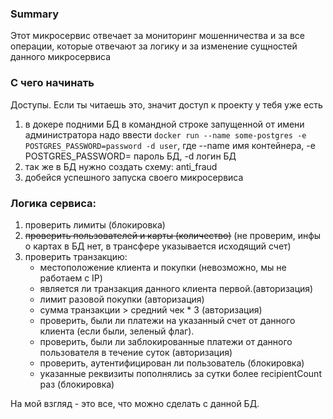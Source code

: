 ### Summary

Этот микросервис отвечает за мониторинг мошенничества и за все операции, которые отвечают за логику и за изменение сущностей данного микросервиса

### С чего начинать

Доступы. Если ты читаешь это, значит доступ к проекту у тебя уже есть
<ol>
<li>в докере подними БД в командной строке запущенной от имени администратора надо ввести <code>docker run --name some-postgres -e POSTGRES_PASSWORD=password -d user</code>, где --name имя контейнера, -e POSTGRES_PASSWORD= пароль БД, -d логин БД</li>
<li>так же в БД нужно создать схему: anti_fraud</li>
<li>добейся успешного запуска своего микросервиса</li>
</ol>

### Логика сервиса: 
1) проверить лимиты (блокировка)
2) ~~проверить пользователей и карты (количество)~~ (не проверим, инфы о картах в БД нет, в трансфере указывается исходящий счет)
3) проверить транзакцию:
    <ul>
   <li> местоположение клиента и покупки (невозможно, мы не работаем с IP) </li>
   <li>является ли транзакция данного клиента первой.(авторизация)</li>
   <li>лимит разовой покупки (авторизация)</li>
   <li>сумма транзакции > средний чек * 3 (авторизация)</li>
   <li>проверить, были ли платежи на указанный счет от данного клиента (если были, зеленый флаг).</li>
   <li>проверить, были ли заблокированные платежи от данного пользователя в течение суток (авторизация)</li>
   <li>проверить, аутентифицирован ли пользователь (блокировка)</li>
   <li>указанные реквизиты пополнялись за сутки более recipientCount раз (блокировка)</li>
    </ul>

На мой взгляд - это все, что можно сделать с данной БД.

